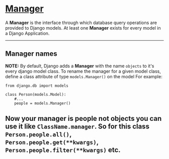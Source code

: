 # [Manager](https://docs.djangoproject.com/en/4.0/topics/db/managers/)

A **Manager** is the interface through which database query operations are provided to Django models. At least one **Manager** exists for every model in a Django Application.

---
## Manager names

**NOTE:** By default, Django adds a **Manager** with the name `objects` to it's every django model class.
To rename the manager for a given model class, define a class attribute of type `models.Manager()` on the model For example:
```
from django.db import models

class Person(models.Model):
    #...
    people = models.Manager()
```
Now your manager is people not objects you can use it like `ClassName.manager`. So for this class `Person.people.all()`, `Person.people.get(**kwargs)`, `Person.people.filter(**kwargs)` etc.
---



